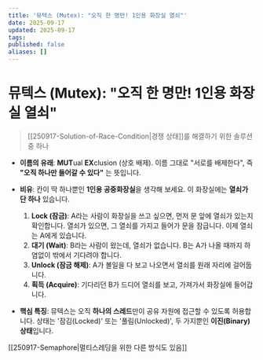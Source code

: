 ```yaml
---
title: '뮤텍스 (Mutex): "오직 한 명만! 1인용 화장실 열쇠"'
date: 2025-09-17
updated: 2025-09-17
tags:
published: false
aliases: []
---
```

# 뮤텍스 (Mutex): "오직 한 명만! 1인용 화장실 열쇠"
>[[250917-Solution-of-Race-Condition|경쟁 상태]]를 해결하기 위한 솔루션 중 하나

- **이름의 유래**: **MUT**ual **EX**clusion (상호 배제). 이름 그대로 "서로를 배제한다", 즉 **"오직 하나만 들어갈 수 있다"** 는 뜻입니다.
- **비유**: 칸이 딱 하나뿐인 **1인용 공중화장실**을 생각해 보세요. 이 화장실에는 **열쇠가 단 하나** 있습니다.
    
    1. **Lock (잠금)**: A라는 사람이 화장실을 쓰고 싶으면, 먼저 문 앞에 열쇠가 있는지 확인합니다. 열쇠가 있으면, 그 열쇠를 가지고 들어가 문을 잠급니다. 이제 열쇠는 A에게 있습니다.
    2. **대기 (Wait)**: B라는 사람이 왔는데, 열쇠가 없습니다. B는 A가 나올 때까지 하염없이 밖에서 기다려야 합니다.
    3. **Unlock (잠금 해제)**: A가 볼일을 다 보고 나오면서 열쇠를 원래 자리에 걸어둡니다.
    4. **획득 (Acquire)**: 기다리던 B가 드디어 열쇠를 보고, 가져가서 화장실에 들어갑니다.
        
- **핵심 특징**: 뮤텍스는 오직 **하나의 스레드**만이 공유 자원에 접근할 수 있도록 허용합니다. 상태는 '잠김(Locked)' 또는 '풀림(Unlocked)', 두 가지뿐인 **이진(Binary) 상태**입니다.

[[250917-Semaphore|멀티스레딩을 위한 다른 방식도 있음]]